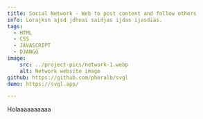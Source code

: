 ```yaml
---
title: Social Network - Web to post content and follow others
info: Lorajksn ajsd jdhnai saidjas ijdas ijasdias.
tags:
  - HTML
  - CSS
  - JAVASCRIPT
  - DJANGO
image:  
    src: ../project-pics/network-1.webp
    alt: Network website image
github: https://github.com/pheralb/svgl
demo: https://svgl.app/

---
```






Holaaaaaaaaaa